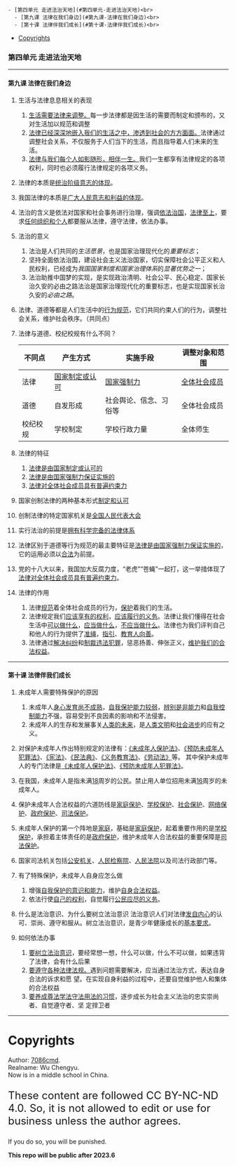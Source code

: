 
    - [第四单元 走进法治天地](#第四单元-走进法治天地)<br>
      - [第九课 法律在我们身边](#第九课-法律在我们身边)<br>
      - [第十课 法律伴我们成长](#第十课-法律伴我们成长)<br>
- [Copyrights](#copyrights)<br>

<div class="divider"></div>


<style>
main {
  /* font-family: "仿宋" !important */
}
</style>
### 第四单元 走进法治天地

---

#### 第九课 法律在我们身边

1. 生活与法律息息相关的表现

    1. <u>生活需要法律来调整。</u>每一步法律都是因生活的需要而制定和颁布的，又对生活加以规范和调整
    2. <u>法律已经深深地嵌入我们的生活之中，渗透到社会的方方面面。</u>法律通过调整社会关系，不仅服务于人们当下的生活，而且指导着人们未来的生活。
    3. <u>法律与我们每个人如影随形，相伴一生。</u>我们一生都享有法律规定的各项权利，同时也必须履行法律规定的各项义务。

2. 法律的本质是<u>统治阶级意志的体现</u>。

3. 我国法律的本质是<u>广大人民意志和利益的体现</u>。

4. 法治的含义是依法对国家和社会事务进行治理，强调<u>依法治国</u>，<u>法律至上</u>，要求<u>任何组织和个人</u>都要服从法律，遵守法律，依法办事。

5. 法治的意义

    1. 法治是人们共同的*生活愿景*，也是国家治理现代化的*重要标志*；
    2. 坚持全面依法治国，建设社会主义法治国家，切实保障社会公平正义和人民权利，已经成为*我国国家制度和国家治理体系*的*显著优势之一*；
    3. 法治助推中国梦的实现，是实现政治清明、社会公平、民心稳定、国家长治久安的必由之路法治是国家治理现代化的重要标志，也是实现国家长治久安的*必由之路*。

6. 法律、道德等都是人们生活中的<u>行为规范</u>，它们共同约束人们的行为，调整社会关系，维护社会秩序。（共同点）

7. 法律与道德、校纪校规有什么不同？

    | **不同点** | **产生方式**          | **实施手段**           | **调整对象和范围**  |
    | ---------- | --------------------- | ---------------------- | ------------------- |
    | 法律       | <u>国家制定或认可</u> | <u>国家强制力</u>      | <u>全体社会成员</u> |
    | 道德       | 自发形成              | 社会舆论、信念、习俗等 | 全体社会成员        |
    | 校纪校规   | 学校制定              | 学校行政力量           | 全体师生            |

8. 法律的特征

    1. <u>法律是由国家制定或认可的</u>
    2. <u>法律是由国家强制力保证实施的</u>
    3. <u>法律对全体社会成员具有普遍约束力</u>

9. 国家创制法律的两种基本形式<u>制定和认可</u>

10. 创制法律的特定国家机关是<u>全国人民代表大会</u>

11. 实行法治的前提是<u>拥有科学完备的法律体系</u>

12. 法律区别于道德等行为规范的最主要特征是<u>法律是由国家强制力保证实施的</u>，它的运用必须以<u>合法</u>为前提。

13. 党的十八大以来，我国加大反腐力度，“老虎”“苍蝇”一起打，这一举措体现了<u>法律对全体社会成员具有普遍约束力</u>。
14. 法律的作用
    1. 法律<u>规范</u>着全体社会成员的行为，<u>保护</u>着我们的生活。
    2. 法律规定我们<u>应该享有的权利</u>，<u>应该履行的义务</u>。法律让我们懂得在社会生活中<u>可以做什么</u>，<u>应当做什么</u>，<u>不应当做什么</u>。法律也为我们评判自己和他人的行为提供了<u>准绳</u>，<u>指引</u>、<u>教育人向善</u>。
    3. 法律通过<u>解决纠纷</u>和<u>制裁违法犯罪</u>，惩恶扬善、伸张正义，<u>维护我们的合法权益</u>。

---

#### 第十课 法律伴我们成长

1. 未成年人需要特殊保护的原因

    1. 未成年人<u>身心发育尚不成熟</u>，<u>自我保护能力较弱</u>，<u>辨别是非能力</u>和<u>自我控制能力</u>不强，容易受到不良因素的影响和不法侵害。
    2. 未成年人的生存和发展事关<u>人类的未来</u>，是<u>人类文明</u>和<u>社会进步</u>的应有之义。

2. 对保护未成年人作出特别规定的法律有：<u>《未成年人保护法》</u>、<u>《预防未成年人犯罪法》</u>、<u>《宪法》</u>、<u>《民法典》</u>、<u>《义务教育法》</u>、<u>《劳动法》</u>等。
   其中保护未成年人的专门法律是<u>《未成年人保护法》</u>、<u>《预防未成年人犯罪法》</u>。

3. 在我国，未成年人是指未满<u>18</u>周岁的公民。禁止用人单位招用未满<u>16</u>周岁的未成年人。

4. 保护未成年人合法权益的六道防线是<u>家庭保护</u>、<u>学校保护</u>、<u>社会保护</u>、<u>网络保护</u>、<u>政府保护</u>、<u>司法保护</u>。

5. 未成年人保护的第一个阵地是<u>家庭</u>，基础是<u>家庭保护</u>，起着重要作用的是<u>学校保护</u>，承担着主体责任的是<u>政府保护</u>，维护未成年人合法权益的重要保障是<u>司法保护</u>。

6. 国家司法机关包括<u>公安机关</u>、<u>人民检察院</u>、<u>人民法院</u>以及司法行政部门等。

7. 有了特殊保护，未成年人自身应怎么做

    1. 增强<u>自我保护的意识和能力</u>，维护<u>自身合法权益</u>。
    2. 依法行使<u>自己的权利</u>，自觉履行<u>公民应尽的义务</u>。

8. 什么是法治意识、为什么要树立法治意识
   法治意识人们对法律<u>发自内心</u>的认可、崇尚、遵守和服从。树立法治意识，是青少年健康成长的<u>基本要求</u>。

9. 如何依法办事
    1. <u>要树立法治意识</u>，要经常想一想，什么可以做，什么不可以做，如果违背了法律，会有什么后果
    2. <u>要遵守各种法律法规。</u>遇到问题需要解决，应当通过法治方式，表达自身合法的诉求和愿
       望。在实现自身利益的过程中，还要自觉维护他人和集体的合法权益
    3. <u>要养成尊法学法守法用法的习惯</u>，逐步成长为社会主义法治的忠实崇尚者、自觉遵守者、坚
       定捍卫者

---

<div class="divider"></div>

<div class="divider"></div>

# Copyrights

Author: [7086cmd](https://github.com/7086cmd).<br>
Realname: Wu Chengyu.<br>
Now is in a middle school in China.<br>

<p style="font-size: 24px">
These content are followed CC BY-NC-ND 4.0. So, it is not allowed to edit or use for business unless the author agrees.

If you do so, you will be punished.
</p>

**This repo will be  public after 2023.6**
